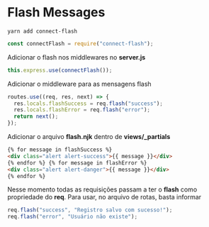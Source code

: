 # Flash Messages

```
yarn add connect-flash
```

```js
const connectFlash = require("connect-flash");
```

Adicionar o flash nos middlewares no **server.js**

```js
this.express.use(connectFlash());
```

Adicionar o middleware para as mensagens flash

```js
routes.use((req, res, next) => {
  res.locals.flashSuccess = req.flash("success");
  res.locals.flashError = req.flash("error");
  return next();
});
```

Adicionar o arquivo **flash.njk** dentro de **views/\_partials**

```html
{% for message in flashSuccess %}
<div class="alert alert-success">{{ message }}</div>
{% endfor %} {% for message in flashError %}
<div class="alert alert-danger">{{ message }}</div>
{% endfor %}
```

Nesse momento todas as requisições passam a ter o **flash** como propriedade do **req**. Para usar, no arquivo de rotas, basta informar

```js
req.flash("success", "Registro salvo com sucesso!");
req.flash("error", "Usuário não existe");
```
